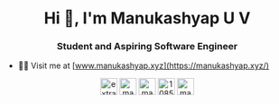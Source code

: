 <h1 align="center">Hi 👋, I'm Manukashyap U V</h1>
<h3 align="center">Student and Aspiring Software Engineer</h3>



- 👨‍💻 Visit me at [www.manukashyap.xyz](https://manukashyap.xyz/)


<p align="center">
<a href="https://codepen.io/extrabigchungus" target="blank"><img align="center" src="https://cdn.jsdelivr.net/npm/simple-icons@3.0.1/icons/codepen.svg" alt="extrabigchungus" height="30" width="30" /></a>
<a href="https://twitter.com/manukashyapuv" target="blank"><img align="center" src="https://cdn.jsdelivr.net/npm/simple-icons@3.0.1/icons/twitter.svg" alt="manukashyapuv" height="30" width="30" /></a>
<a href="https://www.linkedin.com/in/manukashyapuv/" target="blank"><img align="center" src="https://cdn.jsdelivr.net/npm/simple-icons@3.0.1/icons/linkedin.svg" alt="manukashaypuv" height="30" width="30" /></a>
<a href="https://stackoverflow.com/users/10850572" target="blank"><img align="center" src="https://cdn.jsdelivr.net/npm/simple-icons@3.0.1/icons/stackoverflow.svg" alt="10850572" height="30" width="30" /></a>
<a href="https://medium.com/manukashyap_33604" target="blank"><img align="center" src="https://cdn.jsdelivr.net/npm/simple-icons@3.0.1/icons/medium.svg" alt="manukashyap_33604" height="30" width="30" /></a>
</p>
